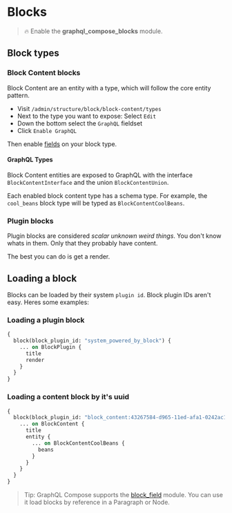 # Blocks

> :fire: Enable the **graphql_compose_blocks** module.

## Block types

### Block Content blocks

Block Content are an entity with a type, which will follow the core entity pattern.

- Visit `/admin/structure/block/block-content/types`
- Next to the type you want to expose: Select `Edit`
- Down the bottom select the `GraphQL` fieldset
- Click `Enable GraphQL`

Then enable [fields](core/fields.md) on your block type.

#### GraphQL Types

Block Content entities are exposed to GraphQL with the interface `BlockContentInterface` and the union `BlockContentUnion`.

Each enabled block content type has a schema type. For example, the `cool_beans` block type will be typed as `BlockContentCoolBeans`.

### Plugin blocks

Plugin blocks are considered _scalar unknown weird things_.
You don't know whats in them. Only that they probably have content.

The best you can do is get a render.

## Loading a block

Blocks can be loaded by their system `plugin id`. Block plugin IDs aren't easy. Heres some examples:

### Loading a plugin block

```graphql
{
  block(block_plugin_id: "system_powered_by_block") {
    ... on BlockPlugin {
      title
      render
    }
  }
}
```

### Loading a content block by it's uuid

```graphql
{
  block(block_plugin_id: "block_content:43267584-d965-11ed-afa1-0242ac120002") {
    ... on BlockContent {
      title
      entity {
        ... on BlockContentCoolBeans {
          beans
        }
      }
    }
  }
}
```

> Tip: GraphQL Compose supports the [block_field](https://www.drupal.org/project/block_field) module. You can use it load blocks by reference in a Paragraph or Node.
